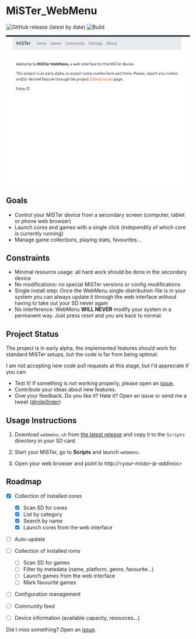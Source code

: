 # MiSTer_WebMenu

![GitHub release (latest by date)](https://img.shields.io/github/v/release/nilp0inter/MiSTer_WebMenu)
![Build](https://github.com/nilp0inter/MiSTer_WebMenu/workflows/Build/badge.svg)

![Screenshot](/assets/capture.gif)

## Goals
  - Control your MiSTer device from a secondary screen (computer, tablet or phone web browser)
  - Launch cores and games with a single click (independtly of which core is currently running)
  - Manage game collections, playing stats, favourites... 

## Constraints
  - Minimal resource usage: all hard work should be done in the secondary device
  - No modifications: no special MiSTer versions or config modifications
  - Single install step: Once the WebMenu single-distribution-file is in your system you can always update it through the web interface without having to take out your SD never again
  - No interference: WebMenu **WILL NEVER** modify your system in a permanent way.  Just press *reset* and you are back to normal.

## Project Status

The project is in early alpha, the implemented features should work for standard MiSTer setups, but the code is far from being optimal.

I am not accepting new code pull requests at this stage, but I'd appreciate if you can:

- Test it!  If something is not working properly, please open an [issue](https://github.com/nilp0inter/MiSTer_WebMenu/issues).
- Contribute your ideas about new features.
- Give your feedback. Do you like it? Hate it? Open an issue or send me a tweet ([@nilp0inter](https://twitter.com/nilp0inter))

## Usage Instructions

1. Download `webmenu.sh` from [the latest release](https://github.com/nilp0inter/MiSTer_WebMenu/releases/latest) and copy it to the `Scripts` directory in your SD card.

2. Start your MiSTer, go to **Scripts** and launch `webmenu`.

3. Open your web browser and point to *http://\<your-mister-ip-address\>*

## Roadmap

- [x] Collection of installed cores
  - [x] Scan SD for cores
  - [x] List by category
  - [x] Search by name
  - [x] Launch cores from the web interface
- [ ] Auto-update
- [ ] Collection of installed roms
  - [ ] Scan SD for games
  - [ ] Filter by metadata (name, platform, genre, favourite...)
  - [ ] Launch games from the web interface
  - [ ] Mark favourite games
- [ ] Configuration management
- [ ] Community feed
- [ ] Device information (available capacity, resources...)


Did I miss something? Open an [issue](https://github.com/nilp0inter/MiSTer_WebMenu/issues).

